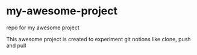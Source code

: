 # my-awesome-project
repo for my awesome project

This awesome project is created to experiment git notions like clone, push and pull
